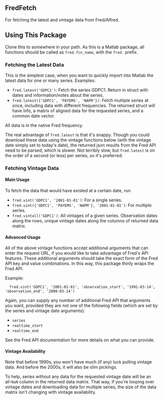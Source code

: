 ## FredFetch

For fetching the latest and vintage data from Fred/Alfred.

## Using This Package

Clone this to somewhere in your path. As this is a Matlab package, all
functions should be called as `fred.fcn_name`, with the `fred.` prefix.

### Fetching the Latest Data

This is the simplest case, when you want to quickly import into Matlab
the latest data for one or many series. Examples:

- `fred.latest('GDPC1')`: Fetch the series GDPC1. Return in struct with
  dates and information/notes about the series.
- `fred.latest({'GDPC1', 'PAYEMS', 'NAPM'})`: Fetch multiple series at
  once, including data with different frequencies. The returned struct
  will have info, a matrix of aligned data for the requested series, and
  a common date vector.

All data is in the native Fred frequency.

The real advantage of `fred.latest` is that it's snappy. Though you
could download these data using the vintage functions below (with the
vintage date simply set to today's date), the returned json results from
the Fred API need to be parsed, which is slower. Not terribly slow, but
`fred.latest` is on the order of a second (or less) per series, so it's
preferred.


### Fetching Vintage Data

#### Main Usage

To fetch the data that would have existed at a certain date, run

- `fred.vint('GDPC1', '2001-01-01')`: For a single series.
- `fred.vint({'GDPC1', 'PAYEMS', 'NAPM'}, '2001-01-01')`: For multiple series.
- `fred.vintall('GDPC1')`: All vintages of a given series. Observation
  dates along the rows, unique vintage dates along the columns of
  returned data matrix.

#### Advanced Usage

All of the above vintage functions accept additional arguments that can
enter the request URL, if you would like to take advantage of Fred's API
features. These additional arguments should take the exact form of the
Fred API key and value combinations. In this way, this package thinly
wraps the Fred API.

Example:

```
  fred.vint('GDPC1', '2001-01-01', 'observation_start', '1991-03-14', 'observation_end', '2000-03-14')
```

Again, you can supply any number of additional Fred API that arguments you want,
provided they are not one of the following fields (which are set by the
series and vintage date arguments):

- `series`
- `realtime_start`
- `realtime_end`

See the Fred API documentation for more details on what you can provide.


#### Vintage Availability

Note that before 1990s, you won't have much (if any) luck pulling
vintage data. And before the 2000s, it will also be slim pickings.

To help, series without any data for the requested vintage date will be
an all-`NaN` column in the returned data matrix. That way, if you're
looping over vintage dates and downloading data for multiple series, the
size of the data matrix isn't changing with vintage availability.


